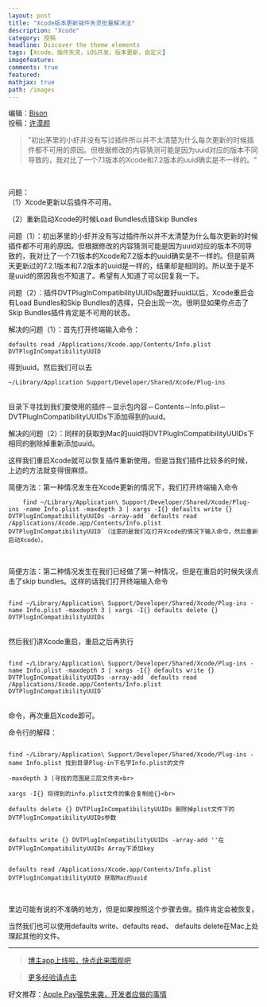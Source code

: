 ```yaml
---
layout: post
title: "Xcode版本更新插件失灵批量解决法"
description: "Xcode"
category: 投稿
headline: Discover the theme elements
tags: [Xcode，插件失灵，iOS开发，版本更新，自定义]
imagefeature: 
comments: true
featured: 
mathjax: true
path: /images
---
```


编辑：[Bison](http://allluckly.cn/)<br>
投稿：[许漠颜](http://www.jianshu.com/p/875926697402)<br>

>&quot;初出茅里的小虾并没有写过插件所以并不太清楚为什么每次更新的时候插件都不可用的原因。但根据修改的内容猜测可能是因为uuid对应的版本不同导致的，我对比了一个7.1版本的Xcode和7.2版本的uuid确实是不一样的。&quot;

<br>

问题：<br>
（1）Xcode更新以后插件不可用。<br>

（2）重新启动Xcode的时候Load Bundles点错Skip Bundles<br>

问题（1）：初出茅里的小虾并没有写过插件所以并不太清楚为什么每次更新的时候插件都不可用的原因。但根据修改的内容猜测可能是因为uuid对应的版本不同导致的，我对比了一个7.1版本的Xcode和7.2版本的uuid确实是不一样的。但是前两天更新过的7.2.1版本和7.2版本的uuid是一样的，结果却是相同的。所以至于是不是uuid的原因我也不知道了。希望有人知道了可以回复我一下。<br>

问题（2）：插件DVTPlugInCompatibilityUUIDs配置好uuid以后，Xcode重启会有Load Bundles和Skip Bundles的选择，只会出现一次。很明显如果你点击了Skip Bundles插件肯定是不可用的状态。<br>

解决的问题（1）：首先打开终端输入命令：<br>

    defaults read /Applications/Xcode.app/Contents/Info.plist DVTPlugInCompatibilityUUID


得到uuid。然后我们可以去<br>

    ~/Library/Application Support/Developer/Shared/Xcode/Plug-ins

<br>
目录下寻找到我们要使用的插件－显示包内容－Contents－Info.plist－DVTPlugInCompatibilityUUIDs下添加得到的uuid。<br>

解决的问题（2）：同样的获取到Mac的uuid将DVTPlugInCompatibilityUUIDs下相同的删除掉重新添加uuid。<br>

这样我们重启Xcode就可以恢复插件重新使用。但是当我们插件比较多的时候，上边的方法就变得很麻烦。<br>

简便方法：第一种情况发生在Xcode更新的情况下，我们打开终端输入命令<br>

```
    find ~/Library/Application\ Support/Developer/Shared/Xcode/Plug-ins -name Info.plist -maxdepth 3 | xargs -I{} defaults write {} DVTPlugInCompatibilityUUIDs -array-add `defaults read /Applications/Xcode.app/Contents/Info.plist DVTPlugInCompatibilityUUID`（注意的是我们在打开Xcode的情况下输入命令，然后重新启动Xcode）。
```
<br>

简便方法：第二种情况发生在我们已经做了第一种情况，但是在重启的时候失误点击了skip bundles。这样的话我们打开终端输入命令<br>

```

find ~/Library/Application\ Support/Developer/Shared/Xcode/Plug-ins -name Info.plist -maxdepth 3 | xargs -I{} defaults delete {} DVTPlugInCompatibilityUUIDs

```
<br>
然后我们讲Xcode重启，重启之后再执行<br>

```

find ~/Library/Application\ Support/Developer/Shared/Xcode/Plug-ins -name Info.plist -maxdepth 3 | xargs -I{} defaults write {} DVTPlugInCompatibilityUUIDs -array-add `defaults read /Applications/Xcode.app/Contents/Info.plist DVTPlugInCompatibilityUUID`

```
<br>
命令，再次重启Xcode即可。<br>

命令行的解释：<br>

```

find ~/Library/Application\ Support/Developer/Shared/Xcode/Plug-ins -name Info.plist 找到目录Plug-in下名字Info.plist的文件

-maxdepth 3 |寻找的范围是三层文件夹<br>

xargs -I{} 将得到的info.plist文件的集合复制给{}<br>

defaults delete {} DVTPlugInCompatibilityUUIDs 删除掉plist文件下的DVTPlugInCompatibilityUUIDs参数


defaults write {} DVTPlugInCompatibilityUUIDs -array-add ''在DVTPlugInCompatibilityUUIDs Array下添加key


defaults read /Applications/Xcode.app/Contents/Info.plist DVTPlugInCompatibilityUUID 获取Mac的uuid

```

<br>

里边可能有说的不准确的地方，但是如果按照这个步骤去做。插件肯定会被恢复。<br>

当然我们也可以使用defaults write、defaults read、 defaults delete在Mac上处理起其他的文件。<br>

----------------------------------------------------------

> [博主app上线啦，快点此来围观吧](https://itunes.apple.com/us/app/it-blog-zi-xueios-kai-fa-jin/id1067787090?l=zh&ls=1&mt=8)<br>

> [更多经验请点击](http://allluckly.cn/)<br>

好文推荐：[Apple Pay强势来袭，开发者应做的事情](http://allluckly.cn/ios支付/Applepay)<br>

